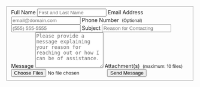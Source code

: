 <form 
      id="fs-frm" 
      name="contact-form" 
      accept-charset="utf-8" 
      action="https://formspree.io/f/xjvlzjyd" 
      enctype="multipart/form-data" 
      method="post"
>
  <fieldset id="fs-frm-inputs">
    <label for="full-name">Full Name</label>
    <input type="text" name="name" id="full-name" placeholder="First and Last Name" required="">
    <label for="email-address">Email Address</label>
    <input type="email" name="_replyto" id="email-address" placeholder="email@domain.com" required="">
      <label for="telephone">Phone Number &nbsp;<small>(Optional)</small></label>
    <input type="telephone" name="telephone" id="telephone" placeholder="(555) 555-5555">
      <label for="email-subject">Subject</label>
      <input type="text" name="_subject" id="email-subject" placeholder="Reason for Contacting" required="">
    <label for="message">Message</label>
    <textarea rows="6" name="message" id="message" placeholder="Please provide a message explaining your reason for reaching out or how I can be of assistance." required=""></textarea>
        <label for="file">Attachment(s) &nbsp;<small>(maximum: 10 files)</small></label>
    <input type="file" name="attachment" multiple>
    <input type="submit" value="Send Message">
  </fieldset>
</form>
